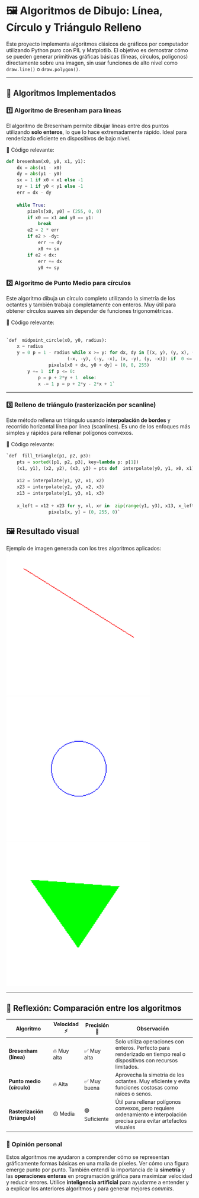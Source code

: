 # 🖼️ Algoritmos de Dibujo: Línea, Círculo y Triángulo Relleno

Este proyecto implementa algoritmos clásicos de gráficos por computador utilizando Python puro con PIL y Matplotlib. El objetivo es demostrar cómo se pueden generar primitivas gráficas básicas (líneas, círculos, polígonos) directamente sobre una imagen, sin usar funciones de alto nivel como `draw.line()` o `draw.polygon()`.

---

## 📌 Algoritmos Implementados

### 1️⃣ **Algoritmo de Bresenham para líneas**

El algoritmo de Bresenham permite dibujar líneas entre dos puntos utilizando **solo enteros**, lo que lo hace extremadamente rápido. Ideal para renderizado eficiente en dispositivos de bajo nivel.

📎 Código relevante:
```python
def bresenham(x0, y0, x1, y1):
    dx = abs(x1 - x0)
    dy = abs(y1 - y0)
    sx = 1 if x0 < x1 else -1
    sy = 1 if y0 < y1 else -1
    err = dx - dy

    while True:
        pixels[x0, y0] = (255, 0, 0)
        if x0 == x1 and y0 == y1:
            break
        e2 = 2 * err
        if e2 > -dy:
            err -= dy
            x0 += sx
        if e2 < dx:
            err += dx
            y0 += sy 

```
### 2️⃣ **Algoritmo de Punto Medio para círculos**

Este algoritmo dibuja un círculo completo utilizando la simetría de los octantes y también trabaja completamente con enteros. Muy útil para obtener círculos suaves sin depender de funciones trigonométricas.

📎 Código relevante:

```python

`def  midpoint_circle(x0, y0, radius):
    x = radius
    y = 0 p = 1 - radius while x >= y: for dx, dy in [(x, y), (y, x), (-x, y), (-y, x),
                       (-x, -y), (-y, -x), (x, -y), (y, -x)]: if  0 <= x0 + dx < width and  0 <= y0 + dy < height:
                pixels[x0 + dx, y0 + dy] = (0, 0, 255)
        y += 1  if p <= 0:
            p = p + 2*y + 1  else:
            x -= 1 p = p + 2*y - 2*x + 1` 
```

----------

### 3️⃣ **Relleno de triángulo (rasterización por scanline)**

Este método rellena un triángulo usando **interpolación de bordes** y recorrido horizontal línea por línea (scanlines). Es uno de los enfoques más simples y rápidos para rellenar polígonos convexos.

📎 Código relevante:
```python
`def  fill_triangle(p1, p2, p3):
    pts = sorted([p1, p2, p3], key=lambda p: p[1])
    (x1, y1), (x2, y2), (x3, y3) = pts def  interpolate(y0, y1, x0, x1): if y1 - y0 == 0: return [] return [int(x0 + (x1 - x0) * (y - y0) / (y1 - y0)) for y in  range(y0, y1)]

    x12 = interpolate(y1, y2, x1, x2)
    x23 = interpolate(y2, y3, x2, x3)
    x13 = interpolate(y1, y3, x1, x3)

    x_left = x12 + x23 for y, xl, xr in  zip(range(y1, y3), x13, x_left): for x in  range(min(xl, xr), max(xl, xr)): if  0 <= x < width and  0 <= y < height:
                pixels[x, y] = (0, 255, 0)` 
```

## 🖼️ Resultado visual

Ejemplo de imagen generada con los tres algoritmos aplicados:
![](https://github.com/moviedoq/computacion-visual/blob/main/2025-05-05_taller_agoritmos_rasterizacion_basica/resultados/linea.png?raw=true)
![](https://github.com/moviedoq/computacion-visual/blob/main/2025-05-05_taller_agoritmos_rasterizacion_basica/resultados/circulo.png?raw=true)
![](https://github.com/moviedoq/computacion-visual/blob/main/2025-05-05_taller_agoritmos_rasterizacion_basica/resultados/triangulo.png?raw=true)

----------

## 🧠 Reflexión: Comparación entre los algoritmos

| Algoritmo                  | Velocidad ⚡ | Precisión 📐 | Observación                                                                                                                                 |
|----------------------------|--------------|--------------|---------------------------------------------------------------------------------------------------------------------------------------------|
| **Bresenham (línea)**      | 🔥 Muy alta  | ✅ Muy alta  | Solo utiliza operaciones con enteros. Perfecto para renderizado en tiempo real o dispositivos con recursos limitados.                     |
| **Punto medio (círculo)**  | 🔥 Alta      | ✅ Muy buena | Aprovecha la simetría de los octantes. Muy eficiente y evita funciones costosas como raíces o senos.                                       |
| **Rasterización (triángulo)** | 🟡 Media  | 🟢 Suficiente | Útil para rellenar polígonos convexos, pero requiere ordenamiento e interpolación precisa para evitar artefactos visuales


### 💬 Opinión personal

Estos algoritmos me ayudaron a comprender cómo se representan gráficamente formas básicas en una malla de píxeles. Ver cómo una figura emerge punto por punto.
También entendí la importancia de la **simetría** y las **operaciones enteras** en programación gráfica para maximizar velocidad y reducir errores. Utilice **inteligencia artificial** para ayudarme a entender y a explicar los anteriores algoritmos y para generar mejores *commits*.